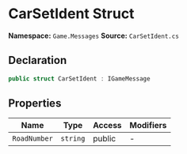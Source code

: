 # CarSetIdent Struct

**Namespace:** `Game.Messages`
**Source:** `CarSetIdent.cs`

## Declaration

```csharp
public struct CarSetIdent : IGameMessage
```

## Properties

| Name | Type | Access | Modifiers |
|------|------|--------|-----------|
| `RoadNumber` | `string` | public | - |

